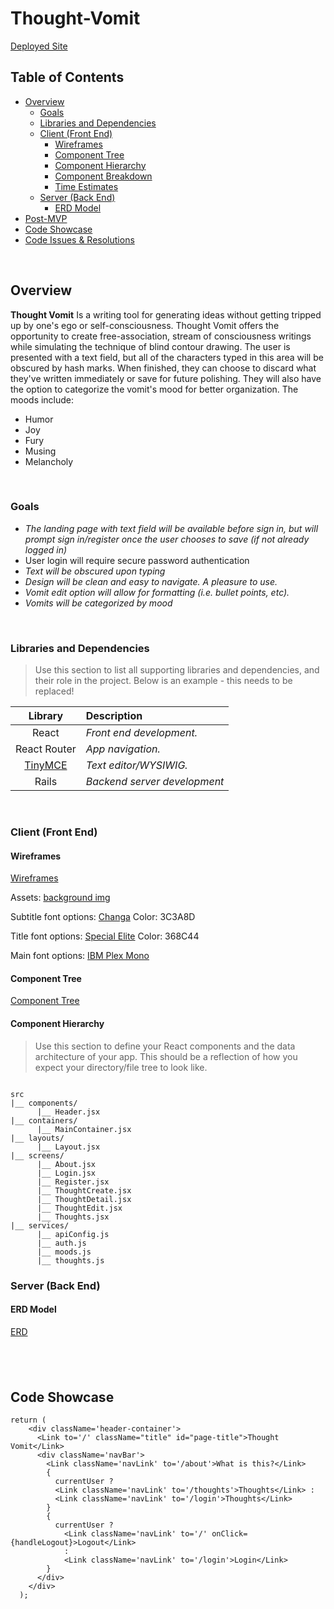 # Thought-Vomit

[Deployed Site](https://thought-vomit.netlify.app/)

## Table of Contents

- [Overview](#overview)
  - [Goals](#goals)
  - [Libraries and Dependencies](#libraries-and-dependencies)
  - [Client (Front End)](#client-front-end)
    - [Wireframes](#wireframes)
    - [Component Tree](#component-tree)
    - [Component Hierarchy](#component-hierarchy)
    - [Component Breakdown](#component-breakdown)
    - [Time Estimates](#time-estimates)
  - [Server (Back End)](#server-back-end)
    - [ERD Model](#erd-model)
- [Post-MVP](#post-mvp)
- [Code Showcase](#code-showcase)
- [Code Issues & Resolutions](#code-issues--resolutions)

<br>

## Overview

**Thought Vomit** Is a writing tool for generating ideas without getting tripped up by one's ego or self-consciousness. Thought Vomit offers the opportunity to create free-association, stream of consciousness writings while simulating the technique of blind contour drawing. The user is presented with a text field, but all of the characters typed in this area will be obscured by hash marks. When finished, they can choose to discard what they've written immediately or save for future polishing. They will also have the option to categorize the vomit's mood for better organization. The moods include:

- Humor
- Joy
- Fury
- Musing
- Melancholy

<br>

### Goals

- _The landing page with text field will be available before sign in, but will prompt sign in/register once the user chooses to save (if not already logged in)_
- User login will require secure password authentication
- _Text will be obscured upon typing_
- _Design will be clean and easy to navigate. A pleasure to use._
- _Vomit edit option will allow for formatting (i.e. bullet points, etc)._
- _Vomits will be categorized by mood_

<br>

### Libraries and Dependencies

> Use this section to list all supporting libraries and dependencies, and their role in the project. Below is an example - this needs to be replaced!

|                       Library                       | Description                  |
| :-------------------------------------------------: | :--------------------------- |
|                        React                        | _Front end development._     |
|                    React Router                     | _App navigation._            |
| [TinyMCE](https://github.com/tinymce/tinymce-react) | _Text editor/WYSIWIG._       |
|                        Rails                        | _Backend server development_ |

<br>

### Client (Front End)

#### Wireframes

[Wireframes](https://www.figma.com/file/4pM10gtRvHqdeOrSKZjohi/Thought-Vomit?node-id=0%3A1)

Assets:
[background img](https://images.unsplash.com/photo-1586076100131-32505c71d0d2?ixlib=rb-1.2.1&auto=format&fit=crop&w=634&q=80)

Subtitle font options:
[Changa](https://fonts.google.com/specimen/Changa?preview.text=Let%20it%20out&preview.text_type=custom)
Color: 3C3A8D

Title font options:
[Special Elite](https://fonts.google.com/specimen/Special+Elite)
Color: 368C44

Main font options:
[IBM Plex Mono](https://fonts.google.com/specimen/IBM+Plex+Mono)

#### Component Tree

[Component Tree](https://www.figma.com/file/lAM2LHVhqNTElgsL1Q5f0H/Thought-Vomit-Component-Tree?node-id=0%3A1)

#### Component Hierarchy

> Use this section to define your React components and the data architecture of your app. This should be a reflection of how you expect your directory/file tree to look like.

```structure

src
|__ components/
      |__ Header.jsx
|__ containers/
      |__ MainContainer.jsx
|__ layouts/
      |__ Layout.jsx
|__ screens/
      |__ About.jsx
      |__ Login.jsx
      |__ Register.jsx
      |__ ThoughtCreate.jsx
      |__ ThoughtDetail.jsx
      |__ ThoughtEdit.jsx
      |__ Thoughts.jsx
|__ services/
      |__ apiConfig.js
      |__ auth.js
      |__ moods.js
      |__ thoughts.js

```

### Server (Back End)

#### ERD Model

[ERD](https://drive.google.com/file/d/1S506bp05vg0SCxrGtLBrwBqVYLWdbqRA/view?usp=sharing)

## <br>

## Code Showcase

```
return (
    <div className='header-container'>
      <Link to='/' className="title" id="page-title">Thought Vomit</Link>
      <div className='navBar'>
        <Link className='navLink' to='/about'>What is this?</Link>
        {
          currentUser ?
          <Link className='navLink' to='/thoughts'>Thoughts</Link> :
          <Link className='navLink' to='/login'>Thoughts</Link>
        }
        {
          currentUser ?
            <Link className='navLink' to='/' onClick={handleLogout}>Logout</Link>
            :
            <Link className='navLink' to='/login'>Login</Link>
        }
      </div>
    </div>
  );
```
